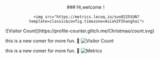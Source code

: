 
<div align="center">
    ### Hi,welcome！
</div>
<div align="center">
  
    <img src="https://metrics.lecoq.io/sun0225SUN?template=classic&config.timezone=Asia%2FShanghai">
</div>
![Visitor Count](https://profile-counter.glitch.me/Christmas/count.svg)

this is a new comer for more fun. 👋
![Visitor Count](https://camo.githubusercontent.com/810fafff9494605b8da8804af6bc6a38af0aaaf160ea7898b20583b9441bee76/68747470733a2f2f63646e2e6a7364656c6976722e6e65742f67682f73756e3032323553554e2f70686f746f732f696d616765732f3230323130383330303031393535362e676966)

this is a new comer for more fun. 👋
![Metrics](https://metrics.lecoq.io/aNewComerForFun?template=classic&base=header%2C%20activity%2C%20community%2C%20repositories%2C%20metadata&base.indepth=false&base.hireable=false&base.skip=false&config.timezone=Asia%2FShanghai)
